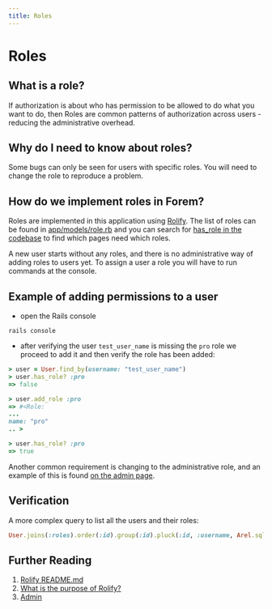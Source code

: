 ```yaml
---
title: Roles
---
```


# Roles

## What is a role?

If authorization is about who has permission to be allowed to do what you want
to do, then Roles are common patterns of authorization across users - reducing
the administrative overhead.

## Why do I need to know about roles?

Some bugs can only be seen for users with specific roles. You will need to
change the role to reproduce a problem.

## How do we implement roles in Forem?

Roles are implemented in this application using [Rolify][1]. The list of roles
can be found in [app/models/role.rb][2] and you can search for [has_role in the
codebase][3] to find which pages need which roles.

A new user starts without any roles, and there is no administrative way of
adding roles to users yet. To assign a user a role you will have to run commands
at the console.

## Example of adding permissions to a user

- open the Rails console

```shell
rails console
```

- after verifying the user `test_user_name` is missing the `pro` role we proceed
  to add it and then verify the role has been added:

```ruby
> user = User.find_by(username: "test_user_name")
> user.has_role? :pro
=> false

> user.add_role :pro
=> #<Role:
...
name: "pro"
.. >

> user.has_role? :pro
=> true
```

Another common requirement is changing to the administrative role, and an
example of this is found [on the admin page][5].

## Verification

A more complex query to list all the users and their roles:

```ruby
User.joins(:roles).order(:id).group(:id).pluck(:id, :username, Arel.sql("array_agg(roles.name)"))
```

## Further Reading

1. [Rolify README.md][1]
2. [What is the purpose of Rolify?][4]
3. [Admin][5]

[1]: https://github.com/RolifyCommunity/rolify
[2]: https://github.com/forem/forem/blob/main/app/models/role.rb
[3]: https://github.com/forem/forem/search?q=has_role&unscoped_q=has_role
[4]: https://stackoverflow.com/a/16096790/1511504
[5]: /backend/resource-admin
